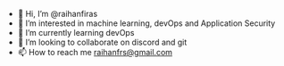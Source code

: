 - 👋 Hi, I’m @raihanfiras
- 👀 I’m interested in machine learning, devOps and Application Security
- 🌱 I’m currently learning devOps
- 💞️ I’m looking to collaborate on discord and git
- 📫 How to reach me raihanfrs@gmail.com

<!---
raihanfiras/raihanfiras is a ✨ special ✨ repository because its `README.md` (this file) appears on your GitHub profile.
You can click the Preview link to take a look at your changes.
--->
